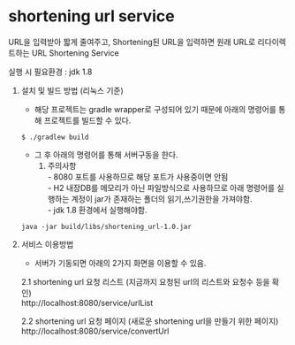# shortening url service

URL을 입력받아 짧게 줄여주고, Shortening된 URL을 입력하면 원래 URL로 리다이렉트하는 URL Shortening Service

실행 시 필요환경 : jdk 1.8

1. 설치 및 빌드 방법 (리눅스 기준)
   - 해당 프로젝트는 gradle wrapper로 구성되어 있기 때문에 아래의 명령어를 통해 프로젝트를 빌드할 수 있다.    
   ```
   $ ./gradlew build
   ```
   
   - 그 후 아래의 명령어를 통해 서버구동을 한다.  
        1. 주의사항  
          - 8080 포트를 사용하므로 해당 포트가 사용중이면 안됨  
          - H2 내장DB를 메모리가 아닌 파일방식으로 사용하므로 아래 명령어를 실행하는 계정이 jar가 존재하는 폴더의 읽기,쓰기권한을 가져야함.  
          - jdk 1.8 환경에서 실행해야함.    
   ```
   java -jar build/libs/shortening_url-1.0.jar
   ```
  
   
2. 서비스 이용방법
   - 서버가 기동되면 아래의 2가지 화면을 이용할 수 있음.
   
   2.1 shortening url 요청 리스트 (지금까지 요청된 url의 리스트와 요청수 등을 확인)  
        http://localhost:8080/service/urlList
      
   2.2 shortening url 요청 페이지 (새로운 shortening url을 만들기 위한 페이지)  
        http://localhost:8080/service/convertUrl